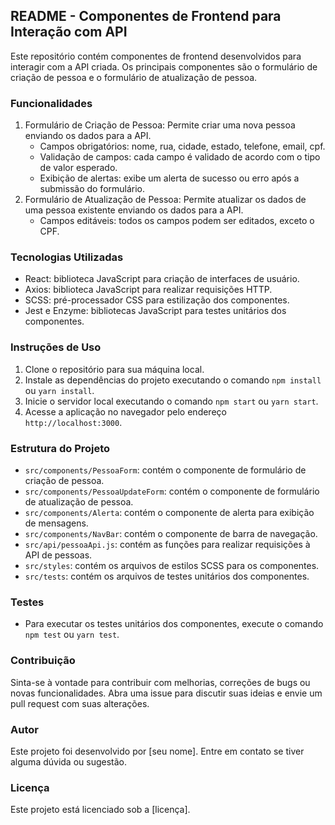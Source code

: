 ## README - Componentes de Frontend para Interação com API

Este repositório contém componentes de frontend desenvolvidos para interagir com a API criada. Os principais componentes são o formulário de criação de pessoa e o formulário de atualização de pessoa.

### Funcionalidades

1. Formulário de Criação de Pessoa: Permite criar uma nova pessoa enviando os dados para a API.
   - Campos obrigatórios: nome, rua, cidade, estado, telefone, email, cpf.
   - Validação de campos: cada campo é validado de acordo com o tipo de valor esperado.
   - Exibição de alertas: exibe um alerta de sucesso ou erro após a submissão do formulário.
2. Formulário de Atualização de Pessoa: Permite atualizar os dados de uma pessoa existente enviando os dados para a API.
   - Campos editáveis: todos os campos podem ser editados, exceto o CPF.

### Tecnologias Utilizadas

- React: biblioteca JavaScript para criação de interfaces de usuário.
- Axios: biblioteca JavaScript para realizar requisições HTTP.
- SCSS: pré-processador CSS para estilização dos componentes.
- Jest e Enzyme: bibliotecas JavaScript para testes unitários dos componentes.

### Instruções de Uso

1. Clone o repositório para sua máquina local.
2. Instale as dependências do projeto executando o comando `npm install` ou `yarn install`.
3. Inicie o servidor local executando o comando `npm start` ou `yarn start`.
4. Acesse a aplicação no navegador pelo endereço `http://localhost:3000`.

### Estrutura do Projeto

- `src/components/PessoaForm`: contém o componente de formulário de criação de pessoa.
- `src/components/PessoaUpdateForm`: contém o componente de formulário de atualização de pessoa.
- `src/components/Alerta`: contém o componente de alerta para exibição de mensagens.
- `src/components/NavBar`: contém o componente de barra de navegação.
- `src/api/pessoaApi.js`: contém as funções para realizar requisições à API de pessoas.
- `src/styles`: contém os arquivos de estilos SCSS para os componentes.
- `src/tests`: contém os arquivos de testes unitários dos componentes.

### Testes

- Para executar os testes unitários dos componentes, execute o comando `npm test` ou `yarn test`.

### Contribuição

Sinta-se à vontade para contribuir com melhorias, correções de bugs ou novas funcionalidades. Abra uma issue para discutir suas ideias e envie um pull request com suas alterações.

### Autor

Este projeto foi desenvolvido por [seu nome]. Entre em contato se tiver alguma dúvida ou sugestão.

### Licença

Este projeto está licenciado sob a [licença].
